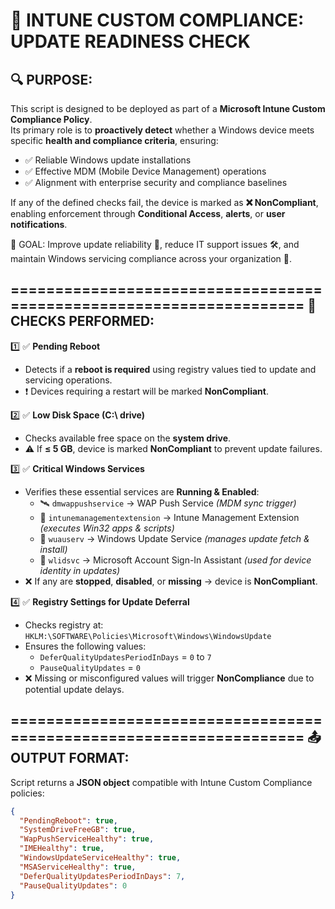 📘 INTUNE CUSTOM COMPLIANCE: UPDATE READINESS CHECK
===================================================

🔍 PURPOSE:
-----------
This script is designed to be deployed as part of a **Microsoft Intune Custom Compliance Policy**.  
Its primary role is to **proactively detect** whether a Windows device meets specific **health and compliance criteria**, ensuring:

- ✅ Reliable Windows update installations  
- ✅ Effective MDM (Mobile Device Management) operations  
- ✅ Alignment with enterprise security and compliance baselines  

If any of the defined checks fail, the device is marked as **❌ NonCompliant**, enabling enforcement through **Conditional Access**, **alerts**, or **user notifications**.

🎯 GOAL: Improve update reliability 🔁, reduce IT support issues 🛠️, and maintain Windows servicing compliance across your organization 🏢.

====================================================================
🧪 CHECKS PERFORMED:
---------------------

1️⃣ ✅ **Pending Reboot**
   - Detects if a **reboot is required** using registry values tied to update and servicing operations.
   - ❗ Devices requiring a restart will be marked **NonCompliant**.

2️⃣ ✅ **Low Disk Space (C:\ drive)**
   - Checks available free space on the **system drive**.
   - ⚠️ If **≤ 5 GB**, device is marked **NonCompliant** to prevent update failures.

3️⃣ ✅ **Critical Windows Services**
   - Verifies these essential services are **Running & Enabled**:
     - 🛰️ `dmwappushservice` → WAP Push Service *(MDM sync trigger)*
     - 🧩 `intunemanagementextension` → Intune Management Extension *(executes Win32 apps & scripts)*
     - 🔄 `wuauserv` → Windows Update Service *(manages update fetch & install)*
     - 👤 `wlidsvc` → Microsoft Account Sign-In Assistant *(used for device identity in updates)*  
   - ❌ If any are **stopped**, **disabled**, or **missing** → device is **NonCompliant**.

4️⃣ ✅ **Registry Settings for Update Deferral**
   - Checks registry at:  
     `HKLM:\SOFTWARE\Policies\Microsoft\Windows\WindowsUpdate`
   - Ensures the following values:
     - `DeferQualityUpdatesPeriodInDays` = `0` to `7`
     - `PauseQualityUpdates` = `0`
   - ❌ Missing or misconfigured values will trigger **NonCompliance** due to potential update delays.

====================================================================
📤 OUTPUT FORMAT:
-----------------
Script returns a **JSON object** compatible with Intune Custom Compliance policies:

```json
{
  "PendingReboot": true,
  "SystemDriveFreeGB": true,
  "WapPushServiceHealthy": true,
  "IMEHealthy": true,
  "WindowsUpdateServiceHealthy": true,
  "MSAServiceHealthy": true,
  "DeferQualityUpdatesPeriodInDays": 7,
  "PauseQualityUpdates": 0
}
